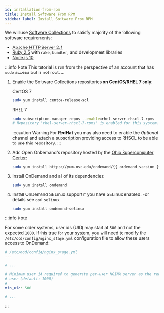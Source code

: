 ```yaml
---
id: installation-from-rpm
title: Install Software From RPM
sidebar_label: Install Software From RPM
---
```

We will use [Software Collections](https://www.softwarecollections.org/en/) to satisfy
majority of the following software requirements:

- [Apache HTTP Server 2.4](https://www.softwarecollections.org/en/scls/rhscl/httpd24/)
- [Ruby 2.5](https://www.softwarecollections.org/en/scls/rhscl/rh-ruby25/) with `rake`, `bundler`, and development libraries
- [Node.js 10](https://www.softwarecollections.org/en/scls/rhscl/rh-nodejs10/)

:::info Note
This tutorial is run from the perspective of an account that has `sudo` access but is not root.
:::

1.  Enable the Software Collections repositories **on CentOS/RHEL 7
    only**:

    CentOS 7
    ```bash
    sudo yum install centos-release-scl
    ```

    RHEL 7
    ```bash
    sudo subscription-manager repos --enable=rhel-server-rhscl-7-rpms
    # Repository 'rhel-server-rhscl-7-rpms' is enabled for this system.
    ```

    :::caution Warning
    For **RedHat** you may also need to enable the *Optional* channel
    and attach a subscription providing access to RHSCL to be able to
    use this repository.
    :::

2.  Add Open OnDemand's repository hosted by the [Ohio Supercomputer Center](https://www.osc.edu/):

    ```bash
    sudo yum install https://yum.osc.edu/ondemand/{{ ondemand_version }}/ondemand-release-web-{{ ondemand_version }-1.noarch.rpm
    ```

3.  Install OnDemand and all of its dependencies:

    ```bash
    sudo yum install ondemand
    ```

4.  Install OnDemand SELinux support if you have SELinux enabled. For details see `ood_selinux`

    ```bash
    sudo yum install ondemand-selinux
    ```

:::info Note

For some older systems, user ids (UID) may start at `500` and not the
expected `1000`. If this true for your system, you will need to modify
the `/etc/ood/config/nginx_stage.yml` configuration file to allow these users access to OnDemand:

```yaml
# /etc/ood/config/nginx_stage.yml
---

# ...

# Minimum user id required to generate per-user NGINX server as the requested
# user (default: 1000)
#
min_uid: 500

# ...
```
:::